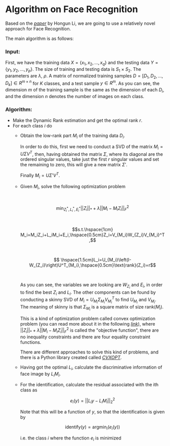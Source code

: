 # Algorithm on Face Recognition

Based on the <cite>[paper][1]</cite> by Hongun Li, we are going to use a relatively novel approach for Face Recognition. 

The main algorithm is as follows:

### Input: 
First, we have the training data $X=\{x_1,x_2,\dots,x_q\}$ and the testing data $Y=\{y_1,y_2,\dots,y_p\}$. The size of training and testing data is $S_1\times S_2$. The parameters are $\lambda$, $\rho$. A matrix of normalized training samples $D=[D_1,D_2,\dots,D_k]\in R^{m\times n}$ for $K$ classes, and a test sample $y\in R^m$. As you can see, the dimension $m$ of the training sample is the same as the dimension of each $D_i$, and the dimension $n$ denotes the number of images on each class.

### Algorithm:

* Make the Dynamic Rank estimation and get the optimal rank $r$.
* For each class $i$ do 
    * Obtain the low-rank part  $M_{i}$ of the training data $D_i$. 

        In order to do this, first we need to conduct a SVD of the matrix $M_i=U\Sigma V^T$, then, having obtained the matrix $\Sigma$, where its diagonal are the ordered singular values, take just the first $r$ singular values and set the remaining to zero, this will give a new matrix $\Sigma'$. 
        
        Finally $M_{i}=U\Sigma' V^T$.
    * Given $M_{i}$, solve the following optimization problem

        <p><br>

        $$\min_{Z_i^{*},L_i^{*},E_i^{*}} ||Z_i||_{*} + \lambda ||M_i-M_i Z_i||_F^2$$
        <p><br>

        $$s.t.\hspace{1cm} M_i=M_iZ_i+L_iM_i+E_i,\hspace{0.5cm}Z_i=V_{M_i}W_{Z_i}V_{M_i}^T,$$

        <p><br>

        $$ \hspace{1.5cm}L_i=U_{M_i}\left(I-W_{Z_i}\right)U^T_{M_i},\hspace{0.5cm}\text{rank}(Z_i)=r$$ 

        <p><br>

        As you can see, the variables we are looking are $W_{Z_i}$ and $E_i$, in order to find the best $Z_i$ and $L_i$. The other components can be found by conducting a skinny SVD of $M_i=U_{M_i}\Sigma_{M_i} V^T_{M_i}$ to find $U_{M_i}$ and $V_{M_i}$. The meaning of skinny is that $\Sigma_{M_i}$ is a square matrix of size $\text{rank}(M_i)$.

        This is a kind of optimization problem called convex optimization problem (you can read more about it in the following <cite>[link][2]</cite>), where $||Z_i||_{*} + \lambda ||M_i-M_i Z_i||_F^2$ is called the "objective function", there are no inequality constraints and there are four equality constraint functions. 

        There are different approaches to solve this kind of problems, and there is a Python library created called <cite>[CVXOPT][3]</cite>.
    * Having got the optimal $L_i$, calculate the discriminative information of face image by $L_iM_i$.
    * For the identification, calculate the residual associated with the ith class as

        $$e_i(y)=||L_iy-L_iM_i||^2_2$$

        Note that this will be a function of $y$, so that the identification is given by

        $$\text{identify}(y)=\text{argmin}_i(e_i(y))$$

        i.e. the class $i$ where the function $e_i$ is minimized


[1]:https://doi.org/10.1016/j.patcog.2016.05.014
[2]:https://web.stanford.edu/~boyd/cvxbook/bv_cvxbook.pdf
[3]:https://cvxopt.org/index.html